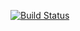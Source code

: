 [![Build Status](http://192.168.1.51:8080/job/deploiement/badge/icon)](http://192.168.1.51:8080/job/deploiement/)
